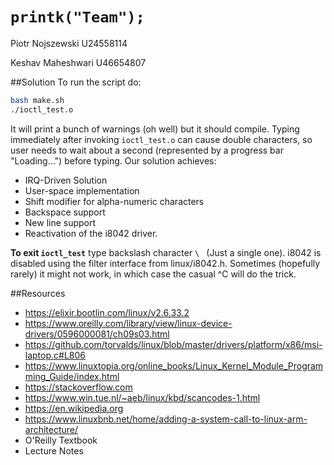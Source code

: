 # `printk("Team");`
Piotr Nojszewski U24558114

Keshav Maheshwari U46654807

##Solution
To run the script do:
```bash
bash make.sh
./ioctl_test.o
```
It will print a bunch of warnings (oh well) but it should compile. Typing immediately after invoking `ioctl_test.o` can cause double characters, so user needs to wait about a second (represented by a progress bar "Loading...") before typing. Our solution achieves:
* IRQ-Driven Solution
* User-space implementation
* Shift modifier for alpha-numeric characters
* Backspace support
* New line support
* Reactivation of the i8042 driver.

**To exit `ioctl_test`** type backslash character `\ ` (Just a single one). i8042 is disabled using the filter interface from linux/i8042.h. Sometimes (hopefully rarely) it might not work, in which case the casual ^C will do the trick.

##Resources
* https://elixir.bootlin.com/linux/v2.6.33.2
* https://www.oreilly.com/library/view/linux-device-drivers/0596000081/ch09s03.html
* https://github.com/torvalds/linux/blob/master/drivers/platform/x86/msi-laptop.c#L806
* https://www.linuxtopia.org/online_books/Linux_Kernel_Module_Programming_Guide/index.html
* https://stackoverflow.com
* https://www.win.tue.nl/~aeb/linux/kbd/scancodes-1.html
* https://en.wikipedia.org
* https://www.linuxbnb.net/home/adding-a-system-call-to-linux-arm-architecture/
* O'Reilly Textbook
* Lecture Notes
